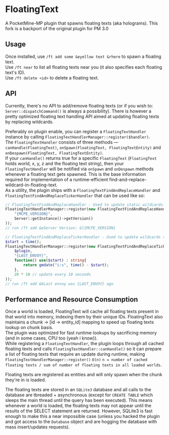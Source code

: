 # FloatingText
A PocketMine-MP plugin that spawns floating texts (aka holograms).
This fork is a backport of the original plugin for PM 3.0

## Usage
Once installed, use `/ft add some &eyellow text &rhere` to spawn a floating text.<br>
Use `/ft near` to list all floating texts near you (it also specifies each floating text's ID).<br>
Use `/ft delete <id>` to delete a floating text.

## API
Currently, there's no API to add/remove floating texts (or if you wish to: `Server::dispatchCommand()` is always a possibility).
There is however a pretty optimized floating text handling API aimed at updating floating texts by replacing wildcards.<br>

Preferably on plugin enable, you can register a `FloatingTextHandler` instance by calling `FloatingTextHandlerManager::register($handler)`.<br>
The `FloatingTextHandler` consists of three methods — `canHandle(FloatingText)`, `onSpawn(FloatingText, FloatingTextEntity)` and `onDespawn(FloatingText, FloatingTextEntity)`.<br>
If your `canHandle()` returns true for a specific `FloatingText` (`FloatingText` holds world, x, y, z and the floating text string), then your `FloatingTextHandler` will be notified via `onSpawn` and `onDespawn` methods whenever a floating text gets spawned.
This is the base information required for implementation of a runtime-efficient find-and-replace-wildcard-in-floating-text.<br>
As a utility, the plugin ships with a `FloatingTextFindAndReplaceHandler` and `FloatingTextFindAndReplaceTickerHandler` that can be used like so:
```php
// FloatingTextFindAndReplaceHandler - Used to update static wildcards.
FloatingTextHandlerManager::register(new FloatingTextFindAndReplaceHandler(
	"{MCPE_VERSION}",
	Server::getInstance()->getVersion()
));
// run /ft add &eServer Version: &l{MCPE_VERSION}
```
```php
// FloatingTextFindAndReplaceTickerHandler - Used to update wildcards repetitively.
$start = time();
FloatingTextHandlerManager::register(new FloatingTextFindAndReplaceTickerHandler(
	$plugin,
	"{LAST_ENVOY}",
	function() use($start) : string{
		return gmdate("i:s", time() - $start);
	},
	20 * 10 // update every 10 seconds
));
// run /ft add &bLast envoy was {LAST_ENVOY} ago
```

## Performance and Resource Consumption
Once a world is loaded, FloatingText will cache all floating texts present in that world into memory, indexing them by their unique IDs.
FloatingText also maintains a chunk -> [id -> entity_id] mapping to speed up floating texts lookup on chunk basis.<br>
The plugin was optimized for fast runtime lookups by sacrificing memory (and in some cases, CPU too (yeah i know)).<br>
While registering a `FloatingTextHandler`, the plugin loops through all cached floating texts and calls `FloatingTextHandler::canHandle()` so
it can prepare a list of floating texts that require an update during runtime, making `FloatingTextHandlerManager::register()` `O(n)` `n = number of cached floating texts / sum of number of floating texts in all loaded worlds`.<br>

Floating texts are registered as entities and will only spawn when the chunk they're in is loaded.<br>

The floating texts are stored in an `SQLite3` database and all calls to the database are tbreaded + asynchronous (except for `CREATE TABLE` which sleeps the main thread until the query has been executed).
This means whenever a world is loaded, the floating texts may not appear until the results of the SELECT statement are returned. However, SQLite3 is fast enough to make this a near impossible case (unless you hacked the plugin and got access to the `Database` object and are hogging the database with mass insert/updates requests).
